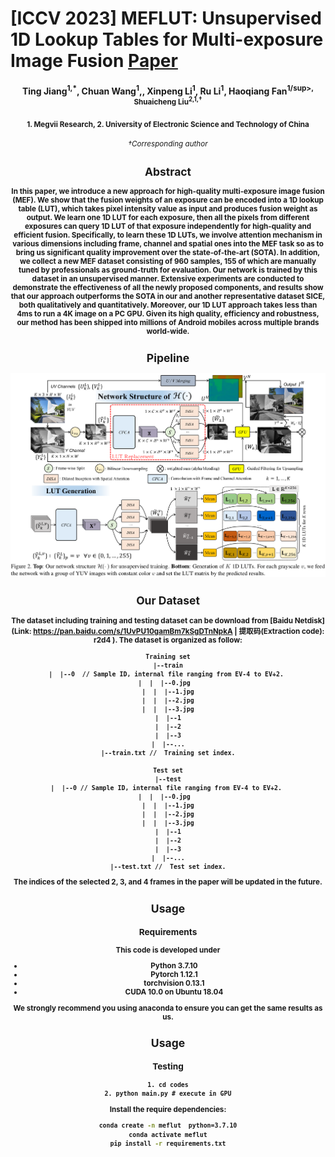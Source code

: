 # [ICCV 2023] MEFLUT: Unsupervised 1D Lookup Tables for Multi-exposure Image Fusion [Paper](https://arxiv.org/abs/2309.11847)

<h4 align="center">Ting Jiang<sup>1,*</sup>, Chuan Wang<sup>1</sup>,,  Xinpeng Li<sup>1</sup>,  Ru Li<sup>1</sup>,  Haoqiang Fan<sup>1/sup>,  Shuaicheng Liu<sup>2,1,†</sup></center>
<h4 align="center"> 1. Megvii Research, 2. University of Electronic Science and Technology of China</center>
<h6 align="center"> †Corresponding author</center>


## Abstract

In this paper, we introduce a new approach for high-quality multi-exposure image fusion (MEF). We show that the fusion weights of an exposure can be encoded into a 1D lookup table (LUT), which takes pixel intensity value as input and produces fusion weight as output. We learn one 1D LUT for each exposure, then all the pixels from different exposures can query 1D LUT of that exposure independently for high-quality and efficient fusion. Specifically, to learn these 1D LUTs, we involve attention mechanism in various dimensions including frame, channel and spatial ones into the MEF task so as to bring us significant quality improvement over the state-of-the-art (SOTA). In addition, we collect a new MEF dataset consisting of 960 samples, 155 of which are manually tuned by professionals as ground-truth for evaluation. Our network is trained by this dataset in an unsupervised manner. Extensive experiments are conducted to demonstrate the effectiveness of all the newly proposed components, and results show that our approach outperforms the SOTA in our and another representative dataset SICE, both qualitatively and quantitatively. Moreover, our 1D LUT approach takes less than 4ms to run a 4K image on a PC GPU. Given its high quality, efficiency and robustness, our method has been shipped into millions of Android mobiles across multiple brands world-wide.

## Pipeline

![pipeline](./assets/pipeline.png)

## Our Dataset
The  dataset including training and testing dataset can be download from [Baidu Netdisk](Link: https://pan.baidu.com/s/1UvPU10gamBm7kSgDTnNpkA  | 提取码(Extraction code): r2d4 ). The dataset is organized as follow:

```
Training set
|--train
|  |--0  // Sample ID, internal file ranging from EV-4 to EV+2. 
|  |  |--0.jpg  
|  |  |--1.jpg
|  |  |--2.jpg
|  |  |--3.jpg
|  |--1
|  |--2
|  |--3
|  |--...
|--train.txt //  Training set index.

Test set
|--test
|  |--0 // Sample ID, internal file ranging from EV-4 to EV+2. 
|  |  |--0.jpg  
|  |  |--1.jpg
|  |  |--2.jpg
|  |  |--3.jpg
|  |--1
|  |--2
|  |--3
|  |--...
|--test.txt //  Test set index.
```

The indices of the selected 2, 3, and 4 frames in the paper will be updated in the future.
## Usage

### Requirements

This code is developed under 

* Python 3.7.10
* Pytorch 1.12.1
* torchvision 0.13.1
* CUDA 10.0 on Ubuntu 18.04

We strongly recommend you using anaconda to ensure you can get the same results as us. 

## Usage
### Testing
```
1. cd codes
2. python main.py # execute in GPU
```

Install the require dependencies:

```bash
conda create -n meflut  python=3.7.10
conda activate meflut
pip install -r requirements.txt
```

<!-- ## Citation

If you find this work helpful, please cite our paper:

```
@article{jiang2023,
  title={MEFLUT: Unsupervised 1D Lookup Tables for Multi-exposure Image Fusion},
  author={Jiang, Ting and Wang, Chuan  and Li, Xinpeng and Li, Ru and Fan, Haoqiang and Liu, Shuaicheng},
  journal={arXiv preprint arXiv:2309.11847},
  year={2023}
}
``` 